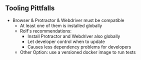 ## Tooling Pittfalls 

* Browser & Protractor & Webdriver must be compatible
   * At least one of them is installed globally
   * Rolf's recommendations:
     * Install Protractor and Webdriver also globally
     * Let developer control when to update
     * Causes less dependency problems for developers
   * Other Option: use a versioned docker image to run tests
